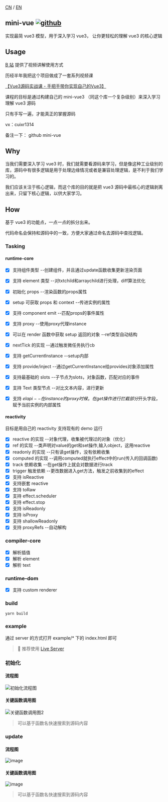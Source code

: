 [CN](README.md) / [EN](README_EN.md)

## mini-vue  [![github](https://img.shields.io/badge/%E5%82%AC%E5%AD%A6%E7%A4%BE-mini--vue-blue)](https://github.com/cuixiaorui/mini-vue)

实现最简 vue3 模型，用于深入学习 vue3， 让你更轻松的理解 vue3 的核心逻辑

## Usage

[B 站](https://www.bilibili.com/video/BV1Zy4y1J73E) 提供了视频讲解使用方式

历经半年我把这个项目做成了一套系列视频课

[【Vue3源码实战课 - 手把手带你实现自己的Vue3】](https://cua.h5.xeknow.com/s/xDWLc)

课程的目标是通过构建自己的 mini-vue3 （同这个库一个复杂级别）来深入学习理解 vue3 源码

只有手写一遍，才能真正的掌握源码

vx：cuixr1314

备注一下： github mini-vue

## Why

当我们需要深入学习 vue3 时，我们就需要看源码来学习，但是像这种工业级别的库，源码中有很多逻辑是用于处理边缘情况或者是兼容处理逻辑，是不利于我们学习的。

我们应该关注于核心逻辑，而这个库的目的就是把 vue3 源码中最核心的逻辑剥离出来，只留下核心逻辑，以供大家学习。

## How

基于 vue3 的功能点，一点一点的拆分出来。

代码命名会保持和源码中的一致，方便大家通过命名去源码中查找逻辑。

### Tasking

#### runtime-core

- [x] 支持组件类型 --创建组件，并且通过update函数收集更新渲染页面
- [x] 支持 element 类型 --对txtchild和arraychild进行处理，diff算法优化
- [x] 初始化 props --渲染函数的props属性
- [x] setup 可获取 props 和 context --传进实例的属性
- [x] 支持 component emit --匹配props的事件属性
- [x] 支持 proxy --使用proxy代理instance
- [x] 可以在 render 函数中获取 setup 返回的对象 --ref类型自动结构
- [x] nextTick 的实现 --通过触发微任务执行cb
- [x] 支持 getCurrentInstance --setup内部
- [x] 支持 provide/inject --通过getCurrentInstance给provides对象添加属性
- [x] 支持最基础的 slots --子节点为slots，对象函数，匹配对应的事件
- [x] 支持 Text 类型节点 --对比文本内容，进行更新
- [x] 支持 $el api --在instance的proxy时候，在get操作进行拦截部分$开头字段，赋予当前实例的内部属性


#### reactivity

目标是用自己的 reactivity 支持现有的 demo 运行

- [x] reactive 的实现 --对象代理，收集被代理过的对象（优化）
- [x] ref 的实现 --类声明对value的get和set操作,输入object，这用reactive
- [x] readonly 的实现 --只有读get操作，没有依赖收集
- [x] computed 的实现 --调用computed就执行effect中的run(传入的回调函数)
- [x] track 依赖收集 --在get操作上就会对数据进行track
- [x] trigger 触发依赖 --更改数据进入get方法，触发之前收集到的effect
- [x] 支持 isReactive
- [x] 支持嵌套 reactive
- [x] 支持 toRaw
- [x] 支持 effect.scheduler
- [x] 支持 effect.stop
- [x] 支持 isReadonly
- [x] 支持 isProxy
- [x] 支持 shallowReadonly
- [x] 支持 proxyRefs --自动解构

### compiler-core
- [x] 解析插值
- [x] 解析 element
- [x] 解析 text

### runtime-dom
- [x] 支持 custom renderer 

### build

```shell
yarn build
```

### example

通过 server 的方式打开 example/\* 下的 index.html 即可

>  推荐使用 [Live Server](https://marketplace.visualstudio.com/items?itemName=ritwickdey.LiveServer)

### 初始化

#### 流程图
![初始化流程图](https://user-images.githubusercontent.com/12064746/138114565-3e0eecbb-7fd0-4203-bf36-5e5fd8003ce0.png)


#### 关键函数调用图


![关键函数调用图2](https://user-gold-cdn.xitu.io/2020/6/22/172dc08840e25b42?w=1816&h=934&f=png&s=550722)

> 可以基于函数名快速搜索到源码内容

### update

#### 流程图

![image](https://user-images.githubusercontent.com/12064746/138115157-1f4fb8a2-7e60-412d-96de-12e68eb0288c.png)

#### 关键函数调用图

![image](https://user-images.githubusercontent.com/12064746/138114969-9139e4af-b2df-41b2-a5d9-069d8b41903c.png)


> 可以基于函数名快速搜索到源码内容

